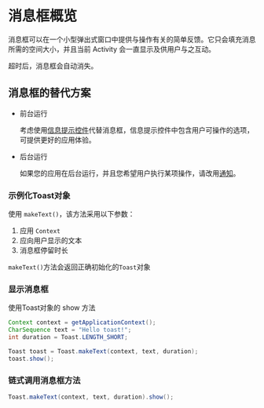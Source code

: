 # 消息框概览

消息框可以在一个小型弹出式窗口中提供与操作有关的简单反馈。它只会填充消息所需的空间大小，并且当前 Activity 会一直显示及供用户与之互动。

超时后，消息框会自动消失。

## 消息框的替代方案

- 前台运行

  考虑使用[信息提示控件](https://material.io/components/snackbars)代替消息框，信息提示控件中包含用户可操作的选项，可提供更好的应用体验。

- 后台运行

  如果您的应用在后台运行，并且您希望用户执行某项操作，请改用[通知](https://developer.android.com/guide/topics/ui/notifiers/notifications)。

### 示例化Toast对象

使用 `makeText()`，该方法采用以下参数：

1. 应用 `Context`
2. 应向用户显示的文本
3. 消息框停留时长

`makeText()`方法会返回正确初始化的`Toast`对象

### 显示消息框

使用Toast对象的 show 方法

```java
Context context = getApplicationContext();
CharSequence text = "Hello toast!";
int duration = Toast.LENGTH_SHORT;

Toast toast = Toast.makeText(context, text, duration);
toast.show();
```

### 链式调用消息框方法

```Java
Toast.makeText(context, text, duration).show();
```

